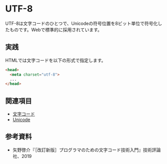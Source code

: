 # UTF-8

UTF-8は文字コードのひとつで、Unicodeの符号位置を8ビット単位で符号化したものです。Webで標準的に採用されています。

## 実践

HTMLでは文字コードを以下の形式で指定します。

```html
<head>
  <meta charset="utf-8">
  ...
</head>
```

## 関連項目

- [文字コード](./character-encoding.md)
- [Unicode](./unicode.md)

## 参考資料

- 矢野啓介『［改訂新版］プログラマのための文字コード技術入門』技術評論社、2019
